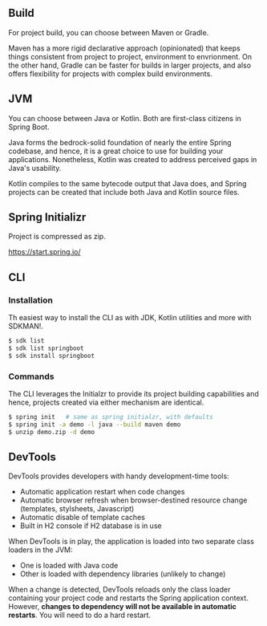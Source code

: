 ## Build

For project build, you can choose between Maven or Gradle.

Maven has a more rigid declarative approach (opinionated) that keeps things consistent from project to project, environment to envrionment. On the other hand, Gradle can be faster for builds in larger projects, and also offers flexibility for projects with complex build environments.

## JVM

You can choose between Java or Kotlin. Both are first-class citizens in Spring Boot.

Java forms the bedrock-solid foundation of nearly the entire Spring codebase, and hence, it is a great choice to use for building your applications. Nonetheless, Kotlin was created to address perceived gaps in Java's usability.

Kotlin compiles to the same bytecode output that Java does, and Spring projects can be created that include both Java and Kotlin source files.

## Spring Initializr

Project is compressed as zip.

https://start.spring.io/

## CLI

### Installation

Th easiest way to install the CLI as with JDK, Kotlin utilities and more with SDKMAN!.

```bash
$ sdk list
$ sdk list springboot
$ sdk install springboot
```

### Commands

The CLI leverages the Initialzr to provide its project building capabilities and hence, projects created via either mechanism are identical.

```bash
$ spring init   # same as spring initialzr, with defaults
$ spring init -a demo -l java --build maven demo
$ unzip demo.zip -d demo
```

## DevTools

DevTools provides developers with handy development-time tools:

- Automatic application restart when code changes
- Automatic browser refresh when browser-destined resource change (templates, stylsheets, Javascript)
- Automatic disable of template caches
- Built in H2 console if H2 database is in use

When DevTools is in play, the application is loaded into two separate class loaders in the JVM:

- One is loaded with Java code
- Other is loaded with dependency libraries (unlikely to change)

When a change is detected, DevTools reloads only the class loader containing your project code and restarts the Spring application context. However, **changes to dependency will not be available in automatic restarts**. You will need to do a hard restart.
